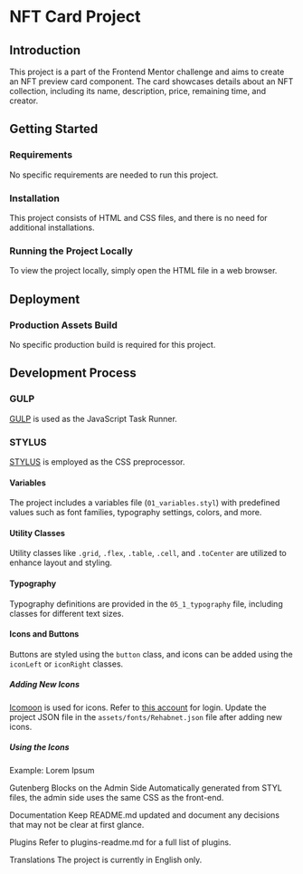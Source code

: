 
# NFT Card Project

## Introduction
This project is a part of the Frontend Mentor challenge and aims to create an NFT preview card component. The card showcases details about an NFT collection, including its name, description, price, remaining time, and creator.

## Getting Started

### Requirements
No specific requirements are needed to run this project.

### Installation
This project consists of HTML and CSS files, and there is no need for additional installations.

### Running the Project Locally
To view the project locally, simply open the HTML file in a web browser.

## Deployment

### Production Assets Build
No specific production build is required for this project.

## Development Process

### GULP
[GULP](https://gulpjs.com/) is used as the JavaScript Task Runner.

### STYLUS
[STYLUS](https://stylus-lang.com/) is employed as the CSS preprocessor.

#### Variables
The project includes a variables file (`01_variables.styl`) with predefined values such as font families, typography settings, colors, and more.

#### Utility Classes
Utility classes like `.grid`, `.flex`, `.table`, `.cell`, and `.toCenter` are utilized to enhance layout and styling.

#### Typography
Typography definitions are provided in the `05_1_typography` file, including classes for different text sizes.

#### Icons and Buttons
Buttons are styled using the `button` class, and icons can be added using the `iconLeft` or `iconRight` classes.

##### Adding New Icons
[Icomoon](https://icomoon.io/) is used for icons. Refer to [this account](https://passmgr.argo22.com/index.php/pwd/view/1097) for login. Update the project JSON file in the `assets/fonts/Rehabnet.json` file after adding new icons.

##### Using the Icons
Example:
<a class="button primary large iconRight">
  <span class=".icon-arrow-down">Lorem Ipsum</span>
</a>


Gutenberg Blocks on the Admin Side
Automatically generated from STYL files, the admin side uses the same CSS as the front-end.

Documentation
Keep README.md updated and document any decisions that may not be clear at first glance.

Plugins
Refer to plugins-readme.md for a full list of plugins.

Translations
The project is currently in English only.

